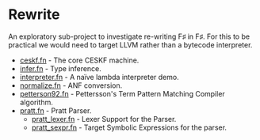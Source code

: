 # Rewrite

An exploratory sub-project to investigate re-writing F♯ in F♯. For
this to be practical we would need to target LLVM rather than a bytecode
interpreter.

* [ceskf.fn](ceskf.fn) - The core CESKF machine.
* [infer.fn](infer.fn) - Type inference.
* [interpreter.fn](interpreter.fn) - A naïve lambda interpreter demo.
* [normalize.fn](normalize.fn) - ANF conversion.
* [petterson92.fn](petterson92.fn) - Pettersson's Term Pattern Matching Compiler algorithm.
* [pratt.fn](pratt.fn) - Pratt Parser.
   * [pratt_lexer.fn](pratt_lexer.fn) - Lexer Support for the Parser.
   * [pratt_sexpr.fn](pratt_sexpr.fn) - Target Symbolic Expressions for the parser.
